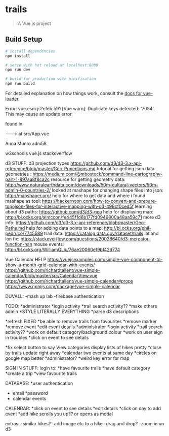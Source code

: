 # trails

> A Vue.js project

## Build Setup

``` bash
# install dependencies
npm install

# serve with hot reload at localhost:8080
npm run dev

# build for production with minification
npm run build
```

For detailed explanation on how things work, consult the [docs for vue-loader](http://vuejs.github.io/vue-loader).

Error:
vue.esm.js?efeb:591 [Vue warn]: Duplicate keys detected: '7054'. This may cause an update error.

found in

---> <App> at src/App.vue
       <Root>

Anna Munro adm58

w3schools
vue.js
stackoverflow

d3 STUFF:
d3 projection types https://github.com/d3/d3-3.x-api-reference/blob/master/Geo-Projections.md
tutorial for getting json data geometries : https://medium.com/@mbostock/command-line-cartography-part-1-897aa8f8ca2c
resource for getting geometry data: http://www.naturalearthdata.com/downloads/50m-cultural-vectors/50m-admin-0-countries-2/
looked at mashape for changing shape files into json: http://mapshaper.org/
help for where to get data and where i found mashape as tool: https://hackernoon.com/how-to-convert-and-prepare-topojson-files-for-interactive-mapping-with-d3-499cf0ced5f
learning about d3 paths: https://github.com/d3/d3-geo
help for displaying map: http://bl.ocks.org/almccon/fe445f1d6b177fd0946800a48aa59c71
more d3 info: https://github.com/d3/d3-3.x-api-reference/blob/master/Geo-Paths.md
help for adding data points to a map: http://bl.ocks.org/phil-pedruco/7745589
trail data: https://catalog.data.gov/dataset/trails
lat and lon fix: https://stackoverflow.com/questions/20026640/d3-mercator-function-nan
mouse events: http://bl.ocks.org/WilliamQLiu/76ae20060e19bf42d774

Vue Calendar HELP
https://vuejsexamples.com/simple-vue-component-to-show-a-month-grid-calendar-with-events/
https://github.com/richardtallent/vue-simple-calendar/blob/master/src/CalendarView.vue
https://github.com/richardtallent/vue-simple-calendar#props
https://www.npmjs.com/package/vue-simple-calendar

DUVALL:
-mash up lab
-firebase authentication

TODO:
*administrator
    *login activity
    *trail search activity??
    *make others admin
*STYLE LITERALLY EVERYTHING
*parse d3 descriptions


*refresh FIXED
*be able to remove trails from favourites
*remove marker
*remove event
*edit event details
*administrator
    *login activity
    *trail search activity??
*work on default category/background colour
*work on user sign in troubles
*click on event to see details


*fix select button to say View categories
display lists of hikes pretty
*close by trails update right away
*calendar two events at same day
*circles on google map better
*administrator?
*weird key error for map

SIGN IN STUFF:
login to:
    *have favourite trails
    *have default category
    *create a trip
    *view favourite trails

DATABASE:
*user authentication
   * email 
    *password
   * calendar events

CALENDAR:
*click on event to see details
*edit details
*click on day to add event
*add hike scrolls you up?? or opens as modal

extras:
-similar hikes?
-add image etc to a hike
-drag and drop?
-zoom in on d3


